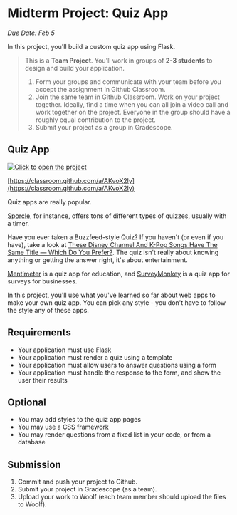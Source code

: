 # Midterm Project: Quiz App

_Due Date: Feb 5_

In this project, you'll build a custom quiz app using Flask.

> This is a **Team Project**. You'll work in groups of **2-3 students** to
> design and build your application.
>
> 1. Form your groups and communicate with your team before you accept the
>    assignment in Github Classroom.
> 2. Join the same team in Github Classroom. Work on your project together.
>    Ideally, find a time when you can all join a video call and work together on
>    the project. Everyone in the group should have a roughly equal contribution
>    to the project.
> 3. Submit your project as a group in Gradescope.

## Quiz App

[![Click to open the project](https://img.shields.io/static/v1?label=Open%20Project&message=Flask%20Guess%20my%20number&color=blue)](https://classroom.github.com/a/AKvoX2ly)

[https://classroom.github.com/a/AKvoX2ly](https://classroom.github.com/a/AKvoX2ly)

Quiz apps are really popular.

[Sporcle](https://www.sporcle.com/games/g/world?t=world), for instance, offers
tons of different types of quizzes, usually with a timer.

Have you ever taken a Buzzfeed-style Quiz? If you haven't (or even if you have),
take a look at [These Disney Channel And K-Pop Songs Have The Same Title — Which 
Do You Prefer?](https://www.buzzfeed.com/sagehaley/disney-channel-vs-kpop-songs). The quiz isn't really about knowing anything or getting the answer right, it's
about entertainment.

[Mentimeter](https://www.menti.com/) is a quiz app for education, and 
[SurveyMonkey](https://www.surveymonkey.com/) is a quiz app for
surveys for businesses.

In this project, you'll use what you've learned so far about web apps to make 
your own quiz app. You can pick any style - you don't have to follow the style 
any of these apps.

## Requirements

- Your application must use Flask
- Your application must render a quiz using a template
- Your application must allow users to answer questions using a form
- Your application must handle the response to the form, and show the user their
    results

## Optional

- You may add styles to the quiz app pages
- You may use a CSS framework
- You may render questions from a fixed list in your code, or from a database

## Submission

1. Commit and push your project to Github.
2. Submit your project in Gradescope (as a team).
3. Upload your work to Woolf (each team member should upload the files to
   Woolf).

